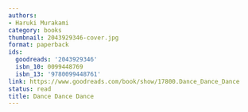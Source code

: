 ```yaml
---
authors:
- Haruki Murakami
category: books
thumbnail: 2043929346-cover.jpg
format: paperback
ids:
  goodreads: '2043929346'
  isbn_10: 0099448769
  isbn_13: '9780099448761'
link: https://www.goodreads.com/book/show/17800.Dance_Dance_Dance
status: read
title: Dance Dance Dance
---
```

